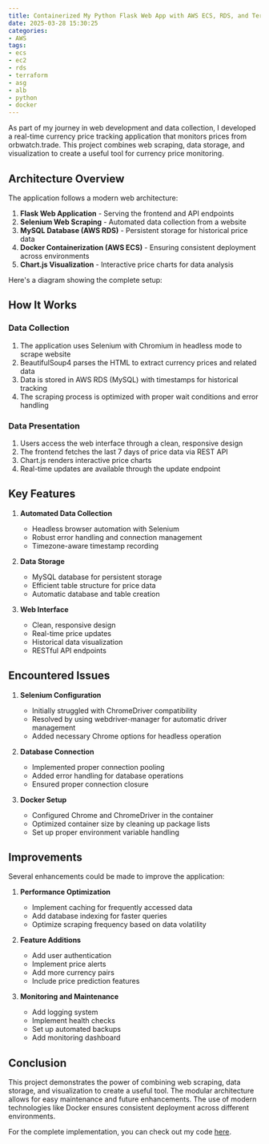 ```yaml
---
title: Containerized My Python Flask Web App with AWS ECS, RDS, and Terraform
date: 2025-03-28 15:30:25
categories:
- AWS
tags:
- ecs
- ec2
- rds
- terraform
- asg
- alb
- python
- docker
---
```

As part of my journey in web development and data collection, I developed a real-time currency price tracking application that monitors prices from orbwatch.trade. This project combines web scraping, data storage, and visualization to create a useful tool for currency price monitoring.

## Architecture Overview

The application follows a modern web architecture:
1. **Flask Web Application** - Serving the frontend and API endpoints
2. **Selenium Web Scraping** - Automated data collection from a website
3. **MySQL Database (AWS RDS)** - Persistent storage for historical price data
4. **Docker Containerization (AWS ECS)** - Ensuring consistent deployment across environments
5. **Chart.js Visualization** - Interactive price charts for data analysis

Here's a diagram showing the complete setup:

## How It Works

### Data Collection
1. The application uses Selenium with Chromium in headless mode to scrape website
2. BeautifulSoup4 parses the HTML to extract currency prices and related data
3. Data is stored in AWS RDS (MySQL) with timestamps for historical tracking
4. The scraping process is optimized with proper wait conditions and error handling

### Data Presentation
1. Users access the web interface through a clean, responsive design
2. The frontend fetches the last 7 days of price data via REST API
3. Chart.js renders interactive price charts
4. Real-time updates are available through the update endpoint

## Key Features

1. **Automated Data Collection**
   - Headless browser automation with Selenium
   - Robust error handling and connection management
   - Timezone-aware timestamp recording

2. **Data Storage**
   - MySQL database for persistent storage
   - Efficient table structure for price data
   - Automatic database and table creation

3. **Web Interface**
   - Clean, responsive design
   - Real-time price updates
   - Historical data visualization
   - RESTful API endpoints

## Encountered Issues

1. **Selenium Configuration**
   - Initially struggled with ChromeDriver compatibility
   - Resolved by using webdriver-manager for automatic driver management
   - Added necessary Chrome options for headless operation

2. **Database Connection**
   - Implemented proper connection pooling
   - Added error handling for database operations
   - Ensured proper connection closure

3. **Docker Setup**
   - Configured Chrome and ChromeDriver in the container
   - Optimized container size by cleaning up package lists
   - Set up proper environment variable handling

## Improvements

Several enhancements could be made to improve the application:
1. **Performance Optimization**
   - Implement caching for frequently accessed data
   - Add database indexing for faster queries
   - Optimize scraping frequency based on data volatility

2. **Feature Additions**
   - Add user authentication
   - Implement price alerts
   - Add more currency pairs
   - Include price prediction features

3. **Monitoring and Maintenance**
   - Add logging system
   - Implement health checks
   - Set up automated backups
   - Add monitoring dashboard

## Conclusion

This project demonstrates the power of combining web scraping, data storage, and visualization to create a useful tool. The modular architecture allows for easy maintenance and future enhancements. The use of modern technologies like Docker ensures consistent deployment across different environments.

For the complete implementation, you can check out my code [here](https://github.com/ehoang0106/RDS).
